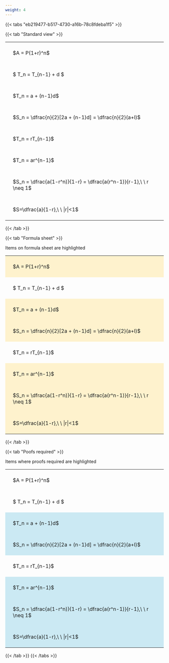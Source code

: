 ```yaml
---
weight: 4
---
```


{{< tabs "eb219477-b517-4730-a16b-78c8fdeba1f5" >}}

{{< tab "Standard view" >}}

<style type="text/css">
#T_210e1 th.col_heading {
  text-align: left;
  font-size: 1em;
}
#T_210e1 td {
  text-align: left;
  font-size: 1em;
  padding: 1.5em;
}
</style>
<table id="T_210e1">
  <thead>
  </thead>
  <tbody>
    <tr>
      <td id="T_210e1_row0_col0" class="data row0 col0" >$A = P(1+r)^n$</td>
    </tr>
    <tr>
      <td id="T_210e1_row1_col0" class="data row1 col0" >$ T_n = T_{n-1} + d $</td>
    </tr>
    <tr>
      <td id="T_210e1_row2_col0" class="data row2 col0" >$T_n = a + (n-1)d$</td>
    </tr>
    <tr>
      <td id="T_210e1_row3_col0" class="data row3 col0" >$S_n = \dfrac{n}{2}[2a + (n-1)d] = \dfrac{n}{2}(a+l)$</td>
    </tr>
    <tr>
      <td id="T_210e1_row4_col0" class="data row4 col0" >$T_n = rT_{n-1}$</td>
    </tr>
    <tr>
      <td id="T_210e1_row5_col0" class="data row5 col0" >$T_n = ar^{n-1}$</td>
    </tr>
    <tr>
      <td id="T_210e1_row6_col0" class="data row6 col0" >$S_n = \dfrac{a(1-r^n)}{1-r} = \dfrac{a(r^n-1)}{r-1},\ \  r \neq 1$</td>
    </tr>
    <tr>
      <td id="T_210e1_row7_col0" class="data row7 col0" >$S=\dfrac{a}{1-r},\ \ |r|<1$</td>
    </tr>
  </tbody>
</table>
{{< /tab >}}

{{< tab "Formula sheet" >}}

Items on formula sheet are highlighted 
<br>
<style type="text/css">
#T_963f6 th.col_heading {
  text-align: left;
  font-size: 1em;
}
#T_963f6 td {
  text-align: left;
  font-size: 1em;
  padding: 1.5em;
}
#T_963f6_row0_col0, #T_963f6_row2_col0, #T_963f6_row3_col0, #T_963f6_row5_col0, #T_963f6_row6_col0, #T_963f6_row7_col0 {
  background-color: rgba(255,194,10, 0.2);
}
#T_963f6_row1_col0, #T_963f6_row4_col0 {
  background-color: rgba(0,0,0,0);
}
</style>
<table id="T_963f6">
  <thead>
  </thead>
  <tbody>
    <tr>
      <td id="T_963f6_row0_col0" class="data row0 col0" >$A = P(1+r)^n$</td>
    </tr>
    <tr>
      <td id="T_963f6_row1_col0" class="data row1 col0" >$ T_n = T_{n-1} + d $</td>
    </tr>
    <tr>
      <td id="T_963f6_row2_col0" class="data row2 col0" >$T_n = a + (n-1)d$</td>
    </tr>
    <tr>
      <td id="T_963f6_row3_col0" class="data row3 col0" >$S_n = \dfrac{n}{2}[2a + (n-1)d] = \dfrac{n}{2}(a+l)$</td>
    </tr>
    <tr>
      <td id="T_963f6_row4_col0" class="data row4 col0" >$T_n = rT_{n-1}$</td>
    </tr>
    <tr>
      <td id="T_963f6_row5_col0" class="data row5 col0" >$T_n = ar^{n-1}$</td>
    </tr>
    <tr>
      <td id="T_963f6_row6_col0" class="data row6 col0" >$S_n = \dfrac{a(1-r^n)}{1-r} = \dfrac{a(r^n-1)}{r-1},\ \  r \neq 1$</td>
    </tr>
    <tr>
      <td id="T_963f6_row7_col0" class="data row7 col0" >$S=\dfrac{a}{1-r},\ \ |r|<1$</td>
    </tr>
  </tbody>
</table>
{{< /tab >}}

{{< tab "Poofs required" >}}

Items where proofs required are highlighted 
<br>
<style type="text/css">
#T_0f6f0 th.col_heading {
  text-align: left;
  font-size: 1em;
}
#T_0f6f0 td {
  text-align: left;
  font-size: 1em;
  padding: 1.5em;
}
#T_0f6f0_row0_col0, #T_0f6f0_row1_col0, #T_0f6f0_row4_col0 {
  background-color: rgba(0,0,0,0);
}
#T_0f6f0_row2_col0, #T_0f6f0_row3_col0, #T_0f6f0_row5_col0, #T_0f6f0_row6_col0, #T_0f6f0_row7_col0 {
  background-color: rgba(0,150,200, 0.2);
}
</style>
<table id="T_0f6f0">
  <thead>
  </thead>
  <tbody>
    <tr>
      <td id="T_0f6f0_row0_col0" class="data row0 col0" >$A = P(1+r)^n$</td>
    </tr>
    <tr>
      <td id="T_0f6f0_row1_col0" class="data row1 col0" >$ T_n = T_{n-1} + d $</td>
    </tr>
    <tr>
      <td id="T_0f6f0_row2_col0" class="data row2 col0" >$T_n = a + (n-1)d$</td>
    </tr>
    <tr>
      <td id="T_0f6f0_row3_col0" class="data row3 col0" >$S_n = \dfrac{n}{2}[2a + (n-1)d] = \dfrac{n}{2}(a+l)$</td>
    </tr>
    <tr>
      <td id="T_0f6f0_row4_col0" class="data row4 col0" >$T_n = rT_{n-1}$</td>
    </tr>
    <tr>
      <td id="T_0f6f0_row5_col0" class="data row5 col0" >$T_n = ar^{n-1}$</td>
    </tr>
    <tr>
      <td id="T_0f6f0_row6_col0" class="data row6 col0" >$S_n = \dfrac{a(1-r^n)}{1-r} = \dfrac{a(r^n-1)}{r-1},\ \  r \neq 1$</td>
    </tr>
    <tr>
      <td id="T_0f6f0_row7_col0" class="data row7 col0" >$S=\dfrac{a}{1-r},\ \ |r|<1$</td>
    </tr>
  </tbody>
</table>
{{< /tab >}}
{{< /tabs >}}